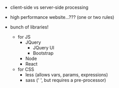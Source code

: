 - client-side vs server-side processing
- high performance website...??? (one or two rules)

- bunch of libraries!
	- for JS
		- JQuery
			- JQuery UI
			- Bootstrap
		- Node
		- React
	- for CSS
		- less (allows vars, params, expressions)
		- sass (' ', but requires a pre-processor)
